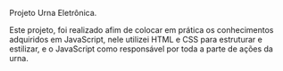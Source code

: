 Projeto Urna Eletrônica.

Este projeto, foi realizado afim de colocar em prática os conhecimentos adquiridos em JavaScript, 
nele utilizei HTML e CSS para estruturar e estilizar, e o JavaScript como responsável por toda a parte de ações da urna.